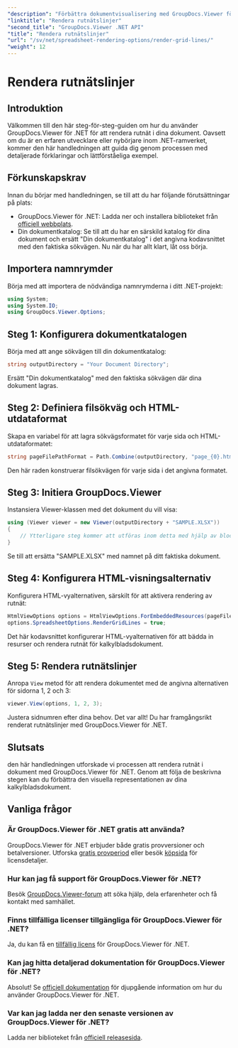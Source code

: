```yaml
---
"description": "Förbättra dokumentvisualisering med GroupDocs.Viewer för .NET. Rendera rutnätslinjer utan ansträngning. Prova den kostnadsfria testversionen nu!"
"linktitle": "Rendera rutnätslinjer"
"second_title": "GroupDocs.Viewer .NET API"
"title": "Rendera rutnätslinjer"
"url": "/sv/net/spreadsheet-rendering-options/render-grid-lines/"
"weight": 12
---
```


# Rendera rutnätslinjer

## Introduktion
Välkommen till den här steg-för-steg-guiden om hur du använder GroupDocs.Viewer för .NET för att rendera rutnät i dina dokument. Oavsett om du är en erfaren utvecklare eller nybörjare inom .NET-ramverket, kommer den här handledningen att guida dig genom processen med detaljerade förklaringar och lättförståeliga exempel.
## Förkunskapskrav
Innan du börjar med handledningen, se till att du har följande förutsättningar på plats:
- GroupDocs.Viewer för .NET: Ladda ner och installera biblioteket från [officiell webbplats](https://releases.groupdocs.com/viewer/net/).
- Din dokumentkatalog: Se till att du har en särskild katalog för dina dokument och ersätt "Din dokumentkatalog" i det angivna kodavsnittet med den faktiska sökvägen.
Nu när du har allt klart, låt oss börja.
## Importera namnrymder
Börja med att importera de nödvändiga namnrymderna i ditt .NET-projekt:
```csharp
using System;
using System.IO;
using GroupDocs.Viewer.Options;
```
## Steg 1: Konfigurera dokumentkatalogen
Börja med att ange sökvägen till din dokumentkatalog:
```csharp
string outputDirectory = "Your Document Directory";
```
Ersätt "Din dokumentkatalog" med den faktiska sökvägen där dina dokument lagras.
## Steg 2: Definiera filsökväg och HTML-utdataformat
Skapa en variabel för att lagra sökvägsformatet för varje sida och HTML-utdataformatet:
```csharp
string pageFilePathFormat = Path.Combine(outputDirectory, "page_{0}.html");
```
Den här raden konstruerar filsökvägen för varje sida i det angivna formatet.
## Steg 3: Initiera GroupDocs.Viewer
Instansiera Viewer-klassen med det dokument du vill visa:
```csharp
using (Viewer viewer = new Viewer(outputDirectory + "SAMPLE.XLSX"))
{
    // Ytterligare steg kommer att utföras inom detta med hjälp av blocket.
}
```
Se till att ersätta "SAMPLE.XLSX" med namnet på ditt faktiska dokument.
## Steg 4: Konfigurera HTML-visningsalternativ
Konfigurera HTML-vyalternativen, särskilt för att aktivera rendering av rutnät:
```csharp
HtmlViewOptions options = HtmlViewOptions.ForEmbeddedResources(pageFilePathFormat);
options.SpreadsheetOptions.RenderGridLines = true;
```
Det här kodavsnittet konfigurerar HTML-vyalternativen för att bädda in resurser och rendera rutnät för kalkylbladsdokument.
## Steg 5: Rendera rutnätslinjer
Anropa `View` metod för att rendera dokumentet med de angivna alternativen för sidorna 1, 2 och 3:
```csharp
viewer.View(options, 1, 2, 3);
```
Justera sidnumren efter dina behov.
Det var allt! Du har framgångsrikt renderat rutnätslinjer med GroupDocs.Viewer för .NET.
## Slutsats
den här handledningen utforskade vi processen att rendera rutnät i dokument med GroupDocs.Viewer för .NET. Genom att följa de beskrivna stegen kan du förbättra den visuella representationen av dina kalkylbladsdokument.
## Vanliga frågor
### Är GroupDocs.Viewer för .NET gratis att använda?
GroupDocs.Viewer för .NET erbjuder både gratis provversioner och betalversioner. Utforska [gratis provperiod](https://releases.groupdocs.com/) eller besök [köpsida](https://purchase.groupdocs.com/buy) för licensdetaljer.
### Hur kan jag få support för GroupDocs.Viewer för .NET?
Besök [GroupDocs.Viewer-forum](https://forum.groupdocs.com/c/viewer/9) att söka hjälp, dela erfarenheter och få kontakt med samhället.
### Finns tillfälliga licenser tillgängliga för GroupDocs.Viewer för .NET?
Ja, du kan få en [tillfällig licens](https://purchase.groupdocs.com/temporary-license/) för GroupDocs.Viewer för .NET.
### Kan jag hitta detaljerad dokumentation för GroupDocs.Viewer för .NET?
Absolut! Se [officiell dokumentation](https://tutorials.groupdocs.com/viewer/net/) för djupgående information om hur du använder GroupDocs.Viewer för .NET.
### Var kan jag ladda ner den senaste versionen av GroupDocs.Viewer för .NET?
Ladda ner biblioteket från [officiell releasesida](https://releases.groupdocs.com/viewer/net/).